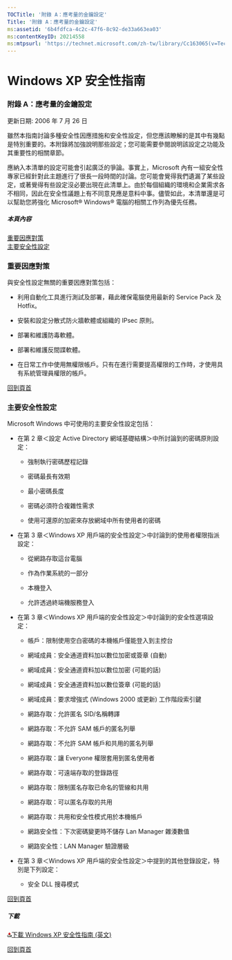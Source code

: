 ```yaml
---
TOCTitle: '附錄 A：應考量的金鑰設定'
Title: '附錄 A：應考量的金鑰設定'
ms:assetid: '6b4fdfca-4c2c-47f6-8c92-de33a663ea03'
ms:contentKeyID: 20214558
ms:mtpsurl: 'https://technet.microsoft.com/zh-tw/library/Cc163065(v=TechNet.10)'
---
```


Windows XP 安全性指南
=====================

### 附錄 A：應考量的金鑰設定

更新日期: 2006 年 7 月 26 日

雖然本指南討論多種安全性因應措施和安全性設定，但您應該瞭解的是其中有幾點是特別重要的。本附錄將加強說明那些設定；您可能需要參閱說明該設定之功能及其重要性的相關章節。

應納入本清單的設定可能會引起廣泛的爭論。事實上，Microsoft 內有一組安全性專家已經針對此主題進行了很長一段時間的討論。您可能會覺得我們遺漏了某些設定，或著覺得有些設定沒必要出現在此清單上。由於每個組織的環境和企業需求各不相同，因此在安全性議題上有不同意見應是意料中事。儘管如此，本清單還是可以幫助您將強化 Microsoft® Windows® 電腦的相關工作列為優先任務。

##### 本頁內容

[](#ebaa)[重要因應對策](#ebaa)  
[](#eaaa)[主要安全性設定](#eaaa)  

### 重要因應對策

與安全性設定無關的重要因應對策包括：

-   利用自動化工具進行測試及部署，藉此確保電腦使用最新的 Service Pack 及 Hotfix。

-   安裝和設定分散式防火牆軟體或組織的 IPsec 原則。

-   部署和維護防毒軟體。

-   部署和維護反間諜軟體。

-   在日常工作中使用無權限帳戶。只有在進行需要提高權限的工作時，才使用具有系統管理員權限的帳戶。

[](#mainsection)[回到頁首](#mainsection)

### 主要安全性設定

Microsoft Windows 中可使用的主要安全性設定包括：

-   在第 2 章＜設定 Active Directory 網域基礎結構＞中所討論到的密碼原則設定：

    -   強制執行密碼歷程記錄

    -   密碼最長有效期

    -   最小密碼長度

    -   密碼必須符合複雜性需求

    -   使用可還原的加密來存放網域中所有使用者的密碼

-   在第 3 章＜Windows XP 用戶端的安全性設定＞中討論到的使用者權限指派設定：

    -   從網路存取這台電腦

    -   作為作業系統的一部分

    -   本機登入

    -   允許透過終端機服務登入

-   在第 3 章＜Windows XP 用戶端的安全性設定＞中討論到的安全性選項設定：

    -   帳戶：限制使用空白密碼的本機帳戶僅能登入到主控台

    -   網域成員：安全通道資料加以數位加密或簽章 (自動)

    -   網域成員：安全通道資料加以數位加密 (可能的話)

    -   網域成員：安全通道資料加以數位簽章 (可能的話)

    -   網域成員：要求增強式 (Windows 2000 或更新) 工作階段索引鍵

    -   網路存取：允許匿名 SID/名稱轉譯

    -   網路存取：不允許 SAM 帳戶的匿名列舉

    -   網路存取：不允許 SAM 帳戶和共用的匿名列舉

    -   網路存取：讓 Everyone 權限套用到匿名使用者

    -   網路存取：可遠端存取的登錄路徑

    -   網路存取：限制匿名存取已命名的管線和共用

    -   網路存取：可以匿名存取的共用

    -   網路存取：共用和安全性模式用於本機帳戶

    -   網路安全性：下次密碼變更時不儲存 Lan Manager 雜湊數值

    -   網路安全性：LAN Manager 驗證層級

-   在第 3 章＜Windows XP 用戶端的安全性設定＞中提到的其他登錄設定，特別是下列設定：

    -   安全 DLL 搜尋模式

[](#mainsection)[回到頁首](#mainsection)

##### 下載

[![](images/Cc163065.icon_exe(zh-tw,TechNet.10).gif)](https://go.microsoft.com/fwlink/?linkid=14840)[下載 Windows XP 安全性指南 (英文)](https://go.microsoft.com/fwlink/?linkid=14840)

[](#mainsection)[回到頁首](#mainsection)